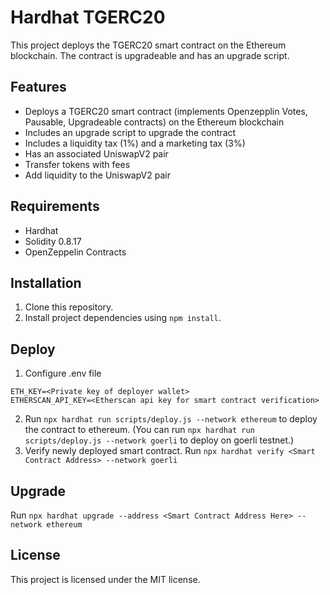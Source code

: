 # Hardhat TGERC20

This project deploys the TGERC20 smart contract on the Ethereum blockchain. The contract is upgradeable and has an upgrade script.

## Features

- Deploys a TGERC20 smart contract (implements Openzepplin Votes, Pausable, Upgradeable contracts) on the Ethereum blockchain
- Includes an upgrade script to upgrade the contract
- Includes a liquidity tax (1%) and a marketing tax (3%)
- Has an associated UniswapV2 pair
- Transfer tokens with fees
- Add liquidity to the UniswapV2 pair

## Requirements

- Hardhat
- Solidity 0.8.17
- OpenZeppelin Contracts

## Installation

1. Clone this repository.
2. Install project dependencies using `npm install`.

## Deploy

1. Configure .env file
```
ETH_KEY=<Private key of deployer wallet>
ETHERSCAN_API_KEY=<Etherscan api key for smart contract verification>
```
2. Run `npx hardhat run scripts/deploy.js --network ethereum` to deploy the contract to ethereum. 
   (You can run `npx hardhat run scripts/deploy.js --network goerli` to deploy on goerli testnet.)
3. Verify newly deployed smart contract.
   Run `npx hardhat verify <Smart Contract Address> --network goerli`
## Upgrade

Run `npx hardhat upgrade --address <Smart Contract Address Here> --network ethereum`

## License

This project is licensed under the MIT license.